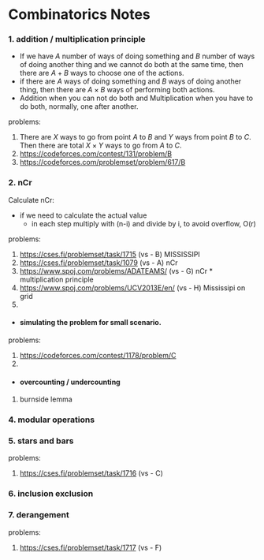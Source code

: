 # Combinatorics Notes


### 1. addition / multiplication principle

* If we have $A$ number of ways of doing something and $B$ number of ways of doing another thing and we cannot do both at the same time, then there are $A+B$ ways to choose one of the actions.
* if there are $A$ ways of doing something and $B$ ways of doing another thing, then there are $A \times B$ ways of performing both actions.
* Addition when you can not do both and Multiplication when you have to do both, normally, one after another.

problems:
1. There are $X$ ways to go from point $A$ to $B$ and $Y$ ways from point $B$ to $C$. Then there are total $X \times Y$ ways to go from $A$ to $C$.
2. https://codeforces.com/contest/131/problem/B
3. https://codeforces.com/problemset/problem/617/B


### 2. nCr
Calculate nCr:
* if we need to calculate the actual value
    * in each step multiply with (n-i) and divide by i, to avoid overflow, O(r) 

problems:
1. https://cses.fi/problemset/task/1715 (vs - B) MISSISSIPI
1. https://cses.fi/problemset/task/1079 (vs - A) nCr
2. https://www.spoj.com/problems/ADATEAMS/ (vs - G) nCr * multiplication principle
2. https://www.spoj.com/problems/UCV2013E/en/ (vs - H) Mississipi on grid
1. 

* #### simulating the problem for small scenario.
problems:
1. https://codeforces.com/contest/1178/problem/C
2. 

* #### overcounting / undercounting
1. burnside lemma


### 4. modular operations

### 5. stars and bars
problems:
1. https://cses.fi/problemset/task/1716 (vs - C)

### 6. inclusion exclusion


### 7. derangement
problems: 
1. https://cses.fi/problemset/task/1717 (vs - F)



